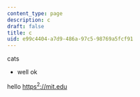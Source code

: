 ```yaml
---
content_type: page
description: c
draft: false
title: c
uid: e99c4404-a7d9-486a-97c5-98769a5fcf91
---
```

<p>cats&nbsp;</p><ul><li>well ok</li></ul><p>hello <a href="https://mit.edu">https<sup>2</sup>://mit.edu</a></p>